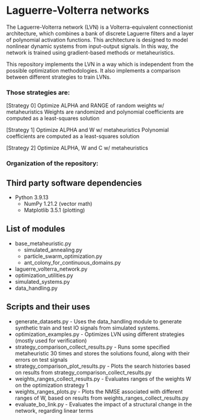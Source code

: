 # Laguerre-Volterra networks

The Laguerre-Volterra network (LVN) is a Volterra-equivalent connectionist architecture, which combines a bank of discrete Laguerre filters and a layer of polynomial activation functions.
This architecture is designed to model nonlinear dynamic systems from input-output signals.
In this way, the network is trained using gradient-based methods or metaheuristics.

This repository implements the LVN in a way which is independent from the possible optimization methodologies.
It also implements a comparison between different strategies to train LVNs.

### Those strategies are:

[Strategy 0] Optimize ALPHA and RANGE of random weights w/ metaheuristics
Weights are randomized and polynomial coefficients are computed as a least-squares solution

[Strategy 1] Optimize ALPHA and W w/ metaheuristics
Polynomial coefficients are computed as a least-squares solution

[Strategy 2] Optimize ALPHA, W and C w/ metaheuristics

### Organization of the repository:

## Third party software dependencies
* Python 3.9.13
    * NumPy 1.21.2 (vector math)
    * Matplotlib 3.5.1 (plotting)
    
## List of modules
* base_metaheuristic.py
    + simulated_annealing.py
    + particle_swarm_optimization.py
    + ant_colony_for_continuous_domains.py
* laguerre_volterra_network.py
* optimization_utilities.py
* simulated_systems.py
* data_handling.py

## Scripts and their uses
* generate_datasets.py                    - Uses the data_handling module to generate synthetic train and test IO signals from simulated systems.
* optimization_examples.py                - Optimizes LVN using different strategies (mostly used for verification)
* strategy_comparison_collect_results.py  - Runs some specified metaheuristic 30 times and stores the solutions found, along with their errors on test signals
* strategy_comparison_plot_results.py     - Plots the search histories based on results from strategy_comparison_collect_results.py
* weights_ranges_collect_results.py       - Evaluates ranges of the weights W on the optimization strategy 1
* weights_ranges_plots.py                 - Plots the NMSE associated with different ranges of W, based on results from weights_ranges_collect_results.py
* evaluate_bo_link.py                     - Evaluates the impact of a structural change in the network, regarding linear terms